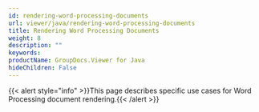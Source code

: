 ```yaml
---
id: rendering-word-processing-documents
url: viewer/java/rendering-word-processing-documents
title: Rendering Word Processing Documents
weight: 8
description: ""
keywords: 
productName: GroupDocs.Viewer for Java
hideChildren: False
---
```

{{< alert style="info" >}}This page describes specific use cases for Word Processing document rendering.{{< /alert >}}
